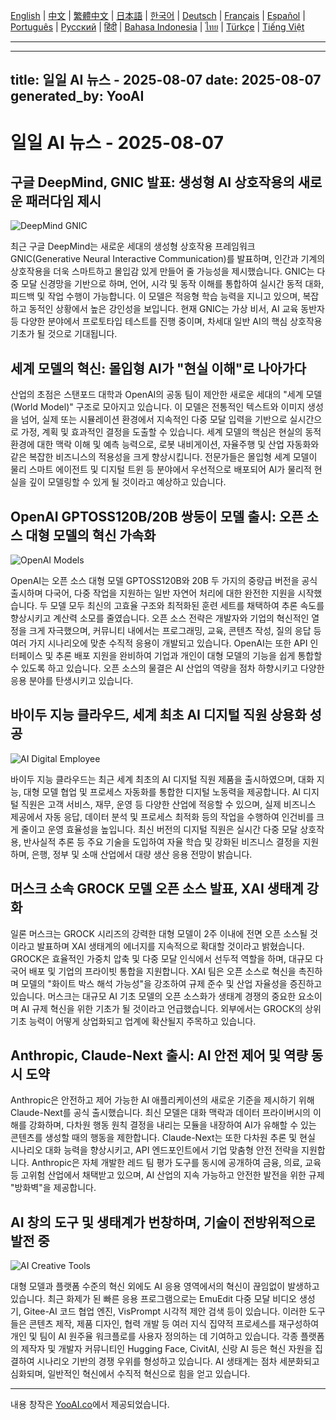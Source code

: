 [English](./en.md) | [中文](./zh.md) | [繁體中文](./zh-TW.md) | [日本語](./ja.md) | [한국어](./ko.md) | [Deutsch](./de.md) | [Français](./fr.md) | [Español](./es.md) | [Português](./pt.md) | [Русский](./ru.md) | [हिंदी](./hi.md) | [Bahasa Indonesia](./id.md) | [ไทย](./th.md) | [Türkçe](./tr.md) | [Tiếng Việt](./vi.md)

---

---
title: 일일 AI 뉴스 - 2025-08-07
date: 2025-08-07
generated_by: YooAI
---

# 일일 AI 뉴스 - 2025-08-07

## 구글 DeepMind, GNIC 발표: 생성형 AI 상호작용의 새로운 패러다임 제시

![DeepMind GNIC](https://images.unsplash.com/photo-1519389950473-47ba0277781c?fit=crop&w=800&q=80)

최근 구글 DeepMind는 새로운 세대의 생성형 상호작용 프레임워크 GNIC(Generative Neural Interactive Communication)를 발표하며, 인간과 기계의 상호작용을 더욱 스마트하고 몰입감 있게 만들어 줄 가능성을 제시했습니다. GNIC는 다중 모달 신경망을 기반으로 하며, 언어, 시각 및 동작 이해를 통합하여 실시간 동적 대화, 피드백 및 작업 수행이 가능합니다. 이 모델은 적응형 학습 능력을 지니고 있으며, 복잡하고 동적인 상황에서 높은 강인성을 보입니다. 현재 GNIC는 가상 비서, AI 교육 동반자 등 다양한 분야에서 프로토타입 테스트를 진행 중이며, 차세대 일반 AI의 핵심 상호작용 기초가 될 것으로 기대됩니다.

## 세계 모델의 혁신: 몰입형 AI가 "현실 이해"로 나아가다

산업의 초점은 스탠포드 대학과 OpenAI의 공동 팀이 제안한 새로운 세대의 "세계 모델(World Model)" 구조로 모아지고 있습니다. 이 모델은 전통적인 텍스트와 이미지 생성을 넘어, 실제 또는 시뮬레이션 환경에서 지속적인 다중 모달 입력을 기반으로 실시간으로 가정, 계획 및 효과적인 결정을 도출할 수 있습니다. 세계 모델의 핵심은 현실의 동적 환경에 대한 맥락 이해 및 예측 능력으로, 로봇 내비게이션, 자율주행 및 산업 자동화와 같은 복잡한 비즈니스의 적용성을 크게 향상시킵니다. 전문가들은 몰입형 세계 모델이 물리 스마트 에이전트 및 디지털 트윈 등 분야에서 우선적으로 배포되어 AI가 물리적 현실을 깊이 모델링할 수 있게 될 것이라고 예상하고 있습니다.

## OpenAI GPTOSS120B/20B 쌍둥이 모델 출시: 오픈 소스 대형 모델의 혁신 가속화

![OpenAI Models](https://images.unsplash.com/photo-1515378791036-0648a3ef77b2?auto=format&fit=crop&w=800&q=80)

OpenAI는 오픈 소스 대형 모델 GPTOSS120B와 20B 두 가지의 중량급 버전을 공식 출시하며 다국어, 다중 작업을 지원하는 일반 자연어 처리에 대한 완전한 지원을 시작했습니다. 두 모델 모두 최신의 고효율 구조와 최적화된 훈련 세트를 채택하여 추론 속도를 향상시키고 계산력 소모를 줄였습니다. 오픈 소스 전략은 개발자와 기업의 혁신적인 열정을 크게 자극했으며, 커뮤니티 내에서는 프로그래밍, 교육, 콘텐츠 작성, 질의 응답 등 여러 가지 시나리오에 맞춘 수직적 응용이 개발되고 있습니다. OpenAI는 또한 API 인터페이스 및 추론 배포 지원을 완비하여 기업과 개인이 대형 모델의 기능을 쉽게 통합할 수 있도록 하고 있습니다. 오픈 소스의 물결은 AI 산업의 역량을 점차 하향시키고 다양한 응용 분야를 탄생시키고 있습니다.

## 바이두 지능 클라우드, 세계 최초 AI 디지털 직원 상용화 성공

![AI Digital Employee](https://images.unsplash.com/photo-1464983953574-0892a716854b?auto=format&fit=crop&w=800&q=80)

바이두 지능 클라우드는 최근 세계 최초의 AI 디지털 직원 제품을 출시하였으며, 대화 지능, 대형 모델 협업 및 프로세스 자동화를 통합한 디지털 노동력을 제공합니다. AI 디지털 직원은 고객 서비스, 재무, 운영 등 다양한 산업에 적응할 수 있으며, 실제 비즈니스 제공에서 자동 응답, 데이터 분석 및 프로세스 최적화 등의 작업을 수행하여 인건비를 크게 줄이고 운영 효율성을 높입니다. 최신 버전의 디지털 직원은 실시간 다중 모달 상호작용, 반사실적 추론 등 주요 기술을 도입하여 자율 학습 및 강화된 비즈니스 결정을 지원하며, 은행, 정부 및 소매 산업에서 대량 생산 응용 전망이 밝습니다.

## 머스크 소속 GROCK 모델 오픈 소스 발표, XAI 생태계 강화

일론 머스크는 GROCK 시리즈의 강력한 대형 모델이 2주 이내에 전면 오픈 소스될 것이라고 발표하며 XAI 생태계의 에너지를 지속적으로 확대할 것이라고 밝혔습니다. GROCK은 효율적인 가중치 압축 및 다중 모달 인식에서 선두적 역할을 하며, 대규모 다국어 배포 및 기업의 프라이빗 통합을 지원합니다. XAI 팀은 오픈 소스로 혁신을 촉진하며 모델의 "화이트 박스 해석 가능성"을 강조하여 규제 준수 및 산업 자율성을 증진하고 있습니다. 머스크는 대규모 AI 기초 모델의 오픈 소스화가 생태계 경쟁의 중요한 요소이며 AI 규제 혁신을 위한 기초가 될 것이라고 언급했습니다. 외부에서는 GROCK의 상위 기초 능력이 어떻게 상업화되고 업계에 확산될지 주목하고 있습니다.

## Anthropic, Claude-Next 출시: AI 안전 제어 및 역량 동시 도약

Anthropic은 안전하고 제어 가능한 AI 애플리케이션의 새로운 기준을 제시하기 위해 Claude-Next를 공식 출시했습니다. 최신 모델은 대화 맥락과 데이터 프라이버시의 이해를 강화하며, 다차원 행동 원칙 결정을 내리는 모듈을 내장하여 AI가 유해할 수 있는 콘텐츠를 생성할 때의 행동을 제한합니다. Claude-Next는 또한 다차원 추론 및 현실 시나리오 대화 능력을 향상시키고, API 엔드포인트에서 기업 맞춤형 안전 전략을 지원합니다. Anthropic은 자체 개발한 레드 팀 평가 도구를 동시에 공개하여 금융, 의료, 교육 등 고위험 산업에서 채택받고 있으며, AI 산업의 지속 가능하고 안전한 발전을 위한 규제 "방화벽"을 제공합니다.

## AI 창의 도구 및 생태계가 번창하며, 기술이 전방위적으로 발전 중

![AI Creative Tools](https://images.unsplash.com/photo-1482062364825-616fd23b8fc1?auto=format&fit=crop&w=800&q=80)

대형 모델과 플랫폼 수준의 혁신 외에도 AI 응용 영역에서의 혁신이 끊임없이 발생하고 있습니다. 최근 화제가 된 빠른 응용 프로그램으로는 EmuEdit 다중 모달 비디오 생성기, Gitee-AI 코드 협업 엔진, VisPrompt 시각적 제안 검색 등이 있습니다. 이러한 도구들은 콘텐츠 제작, 제품 디자인, 협력 개발 등 여러 지식 집약적 프로세스를 재구성하여 개인 및 팀이 AI 원주율 워크플로를 사용자 정의하는 데 기여하고 있습니다. 각종 플랫폼의 제작자 및 개발자 커뮤니티인 Hugging Face, CivitAI, 신랑 AI 등은 혁신 자원을 집결하여 시나리오 기반의 경쟁 우위를 형성하고 있습니다. AI 생태계는 점차 세분화되고 심화되며, 일반적인 혁신에서 수직적 혁신으로 힘을 얻고 있습니다.

---

내용 창작은 [YooAI.co](https://yooai.co/)에서 제공되었습니다.